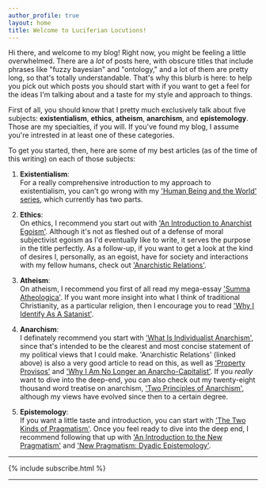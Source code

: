 ```yaml
---
author_profile: true
layout: home
title: Welcome to Luciferian Locutions!
---
```


Hi there, and welcome to my blog! Right now, you might be feeling a little overwhelmed. There are a *lot* of posts here, with obscure titles that include phrases like "fuzzy bayesian" and "ontology," and a lot of them are pretty long, so that's totally understandable. That's why this blurb is here: to help you pick out which posts you should start with if you want to get a feel for the ideas I'm talking about and a taste for my style and approach to things.

First of all, you should know that I pretty much exclusively talk about five subjects: **existentialism**, **ethics**, **atheism**, **anarchism**, and **epistemology**. Those are my specialties, if you will. If you've found my blog, I assume you're intrested in at least one of these categories.

To get you started, then, here are some of my best articles (as of the time of this writing) on each of those subjects:

1. **Existentialism**: \
   For a really comprehensive introduction to my approach to existentialism, you can't go wrong with my ['Human Being and the World' series](https://blog.alexisdumas.org/2021/10/11/life-meaning.html), which currently has two parts.

2. **Ethics**: \
   On ethics, I recommend you start out with ['An Introduction to Anarchist Egoism'](https://blog.alexisdumas.org/2021/12/08/egoism.html). Although it's not as fleshed out of a defense of moral subjectivist egoism as I'd eventually like to write, it serves the purpose in the title perfectly. As a follow-up, if you want to get a look at the kind of desires I, personally, as an egoist, have for society and interactions with my fellow humans, check out ['Anarchistic Relations'](https://blog.alexisdumas.org/2021/12/19/relations.html).

3. **Atheism**: \
   On atheism, I recommend you first of all read my mega-essay ['Summa Atheologica'](https://blog.alexisdumas.org/2022/02/08/atheism.html). If you want more insight into what I think of traditional Christianity, as a particular religion, then I encourage you to read ['Why I Identify As A Satanist'](https://blog.alexisdumas.org/2022/02/01/satanism.html).

4. **Anarchism**: \
   I definately recommend you start with ['What Is Individualist Anarchism'](https://blog.alexisdumas.org/2022/01/17/what-is-individualist-anarchism.html), since that's intended to be the clearest and most concise statement of my political views that I could make. 'Anarchistic Relations' (linked above) is also a very good article to read on this, as well as ['Property Provisos'](https://blog.alexisdumas.org/2021/12/24/difference-principle.html) and ['Why I Am No Longer an Anarcho-Capitalist'](https://blog.alexisdumas.org/2021/12/09/not-ancap.html). If you *really* want to dive into the deep-end, you can also check out my twenty-eight thousand word treatise on anarchism, ['Two Principles of Anarchism'](https://blog.alexisdumas.org/2021/10/27/reciprocity.html), although my views have evolved since then to a certain degree.

5. **Epistemology**: \
   If you want a little taste and introduction, you can start with ['The Two Kinds of Pragmatism'](http://127.0.0.1:4000/2021/07/24/pragmatism.html). Once you feel ready to dive into the deep end, I recommend following that up with ['An Introduction to the New Pragmatism'](https://blog.alexisdumas.org/2022/01/03/fuzzy-logic.html) and ['New Pragmatism: Dyadic Epistemology'](https://blog.alexisdumas.org/2022/02/06/dyadic-epistemology.html).

<hr/>

{% include subscribe.html %}

<hr/>
